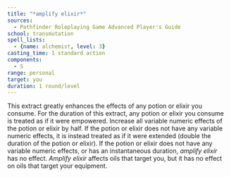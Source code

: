 ```yaml
---
title: "*amplify elixir*"
sources:
  - Pathfinder Roleplaying Game Advanced Player's Guide
school: transmutation
spell_lists:
  - {name: alchemist, level: 3}
casting_time: 1 standard action
components:
  - S
range: personal
target: you
duration: 1 round/level
---
```


This extract greatly enhances the effects of any potion or elixir you consume. For the duration of this extract, any potion or elixir you consume is treated as if it were empowered. Increase all variable numeric effects of the potion or elixir by half. If the potion or elixir does not have any variable numeric effects, it is instead treated as if it were extended (double the duration of the potion or elixir). If the potion or elixir does not have any variable numeric effects, or has an instantaneous duration, *amplify elixir* has no effect. *Amplify elixir* affects oils that target you, but it has no effect on oils that target your equipment.

